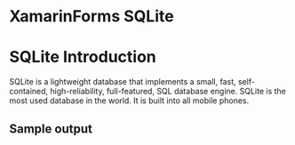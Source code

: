 # XamarinForms SQLite
# SQLite Introduction

SQLite is a lightweight database that implements a small, fast, self-contained, high-reliability, full-featured, SQL database engine.
SQLite is the most used database in the world. It is built into all mobile phones.
## Sample output

